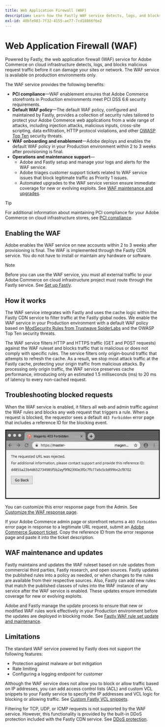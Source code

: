 ```yaml
---
title: Web Application Firewall (WAF)
description: Learn how the Fastly WAF service detects, logs, and blocks malicious request traffic before it can damage the Adobe Commerce network or sites.
exl-id: 40bfe983-7f32-4155-ae77-7cd18866f6e2
---
```

# Web Application Firewall (WAF)

Powered by Fastly, the web application firewall (WAF) service for Adobe Commerce on cloud infrastructure detects, logs, and blocks malicious request traffic before it can damage your sites or network. The WAF service is available on production environments only.

The WAF service provides the following benefits:

- **PCI compliance**—WAF enablement ensures that Adobe Commerce storefronts in Production environments meet PCI DSS 6.6 security requirements.
- **Default WAF policy**—The default WAF policy, configured and maintained by Fastly, provides a collection of security rules tailored to protect your Adobe Commerce web applications from a wide range of attacks, including injection attacks, malicious inputs, cross-site scripting, data exfiltration, HTTP protocol violations, and other [OWASP Top Ten](https://www.owasp.org/index.php/Top_Ten) security threats.
- **WAF onboarding and enablement**—Adobe deploys and enables the default WAF policy in your Production environment within 2 to 3 weeks after provisioning is final.
- **Operations and maintenance support**—
  - Adobe and Fastly setup and manage your logs and alerts for the WAF service.
  - Adobe triages customer support tickets related to WAF service issues that block legitimate traffic as Priority 1 issues.
  - Automated upgrades to the WAF service version ensure immediate coverage for new or evolving exploits. See [WAF maintenance and upgrades](#waf-maintenance-and-updates).

>[!TIP]
>
>For additional information about maintaining PCI compliance for your Adobe Commerce on cloud infrastructure stores, see [PCI compliance](https://business.adobe.com/products/magento/pci-compliance.html).

## Enabling the WAF

Adobe enables the WAF service on new accounts within 2 to 3 weeks after provisioning is final. The WAF is implemented through the Fastly CDN service. You do not have to install or maintain any hardware or software.

>[!NOTE]
>
>Before you can use the WAF service, you must all external traffic to your Adobe Commerce on cloud infrastructure project must route through the Fastly service. See [Set up Fastly](fastly-configuration.md).

## How it works

The WAF service integrates with Fastly and uses the cache logic within the Fastly CDN
service to filter traffic at the Fastly global nodes. We enable the WAF service in your Production environment with a default WAF policy based on [ModSecurity Rules from Trustwave SpiderLabs](https://www.github.com/SpiderLabs/ModSecurity) and the OWASP Top Ten security threats.

The WAF service filters HTTP and HTTPS traffic (GET and POST requests) against the WAF ruleset and blocks traffic that is malicious or does not comply with specific rules. The service filters only origin-bound traffic that attempts to refresh the cache. As a result, we stop most attack traffic at the Fastly cache, protecting your origin traffic from malicious attacks. By processing only origin traffic, the WAF service preserves cache performance, introducing only an estimated 1.5 milliseconds (ms) to 20 ms of latency to every non-cached request.

## Troubleshooting blocked requests

When the WAF service is enabled, it filters all web and admin traffic against the WAF rules and blocks any web request that triggers a rule. When a request is blocked, the requestor sees a default `403 Forbidden` error page that includes a reference ID for the blocking event.

![WAF error page](../../assets/cdn/fastly-waf-403-error.png)

You can customize this error response page from the Admin. See [Customize the WAF response page](fastly-custom-response.md#customize-the-waf-error-page).

If your Adobe Commerce admin page or storefront returns a `403 Forbidden` error page in response to a legitimate URL request, submit an [Adobe Commerce Support ticket](https://experienceleague.adobe.com/docs/commerce-knowledge-base/kb/help-center-guide/magento-help-center-user-guide.html#submit-ticket). Copy the reference ID from the error response page and paste it into the ticket description.

## WAF maintenance and updates

Fastly maintains and updates the WAF ruleset based on rule updates from commercial third parties, Fastly research, and open sources. Fastly updates the published rules into a policy as needed, or when changes to the rules are available from their respective sources. Also, Fastly can add new rules that match the published classes of rules into the WAF instance of any service after the WAF service is enabled. These updates ensure immediate coverage for new or evolving exploits.

Adobe and Fastly manage the update process to ensure that new or modified WAF rules work effectively in your Production environment before the updates are deployed in blocking mode. See [Fastly WAF rule set update and maintenance](https://docs.fastly.com/en/guides/fastly-waf-rule-set-updates-maintenance).

## Limitations

The standard WAF service powered by Fastly does not support the following features:

-  Protection against malware or bot mitigation
-  Rate limiting
-  Configuring a logging endpoint for customer

Although the WAF service does not allow you to block or allow traffic based on IP addresses, you can add access control lists (ACL) and custom VCL snippets to your Fastly service to specify the IP addresses and VCL logic for blocking or allowing traffic. See [Custom Fastly VCL snippets](fastly-vcl-custom-snippets.md).

Filtering for TCP, UDP, or ICMP requests is not supported by the WAF service. However, this functionality is provided by the built-in DDoS protection included with the Fastly CDN service. See [DDoS protection](fastly.md#ddos-protection).
